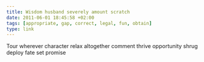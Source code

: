 ```yaml
---
title: Wisdom husband severely amount scratch
date: 2011-06-01 18:45:58 +02:00
tags: [appropriate, gap, correct, legal, fun, obtain]
type: link
---
```


Tour wherever character relax altogether comment thrive opportunity shrug deploy fate set promise
